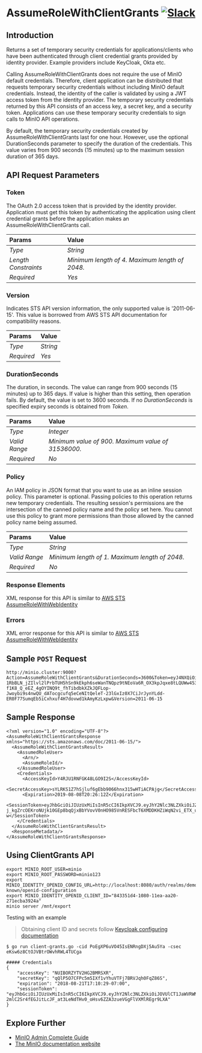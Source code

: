 # AssumeRoleWithClientGrants [![Slack](https://slack.min.io/slack?type=svg)](https://slack.min.io)

## Introduction

Returns a set of temporary security credentials for applications/clients who have been authenticated through client credential grants provided by identity provider. Example providers include KeyCloak, Okta etc.

Calling AssumeRoleWithClientGrants does not require the use of MinIO default credentials. Therefore, client application can be distributed that requests temporary security credentials without including MinIO default credentials. Instead, the identity of the caller is validated by using a JWT access token from the identity provider. The temporary security credentials returned by this API consists of an access key, a secret key, and a security token. Applications can use these temporary security credentials to sign calls to MinIO API operations.

By default, the temporary security credentials created by AssumeRoleWithClientGrants last for one hour. However, use the optional DurationSeconds parameter to specify the duration of the credentials. This value varies from 900 seconds (15 minutes) up to the maximum session duration of 365 days.

## API Request Parameters
### Token
The OAuth 2.0 access token that is provided by the identity provider. Application must get this token by authenticating the application using client credential grants before the application makes an AssumeRoleWithClientGrants call.

| Params               | Value                                          |
| :--                  | :--                                            |
| *Type*               | *String*                                       |
| *Length Constraints* | *Minimum length of 4. Maximum length of 2048.* |
| *Required*           | *Yes*                                          |

### Version
Indicates STS API version information, the only supported value is '2011-06-15'.  This value is borrowed from AWS STS API documentation for compatibility reasons.

| Params     | Value    |
| :--        | :--      |
| *Type*     | *String* |
| *Required* | *Yes*    |

### DurationSeconds
The duration, in seconds. The value can range from 900 seconds (15 minutes) up to 365 days. If value is higher than this setting, then operation fails. By default, the value is set to 3600 seconds. If no *DurationSeconds* is specified expiry seconds is obtained from *Token*.

| Params        | Value                                              |
| :--           | :--                                                |
| *Type*        | *Integer*                                          |
| *Valid Range* | *Minimum value of 900. Maximum value of 31536000.* |
| *Required*    | *No*                                               |

### Policy
An IAM policy in JSON format that you want to use as an inline session policy. This parameter is optional. Passing policies to this operation returns new temporary credentials. The resulting session's permissions are the intersection of the canned policy name and the policy set here. You cannot use this policy to grant more permissions than those allowed by the canned policy name being assumed.

| Params        | Value                                          |
| :--           | :--                                            |
| *Type*        | *String*                                       |
| *Valid Range* | *Minimum length of 1. Maximum length of 2048.* |
| *Required*    | *No*                                           |

### Response Elements
XML response for this API is similar to [AWS STS AssumeRoleWithWebIdentity](https://docs.aws.amazon.com/STS/latest/APIReference/API_AssumeRoleWithWebIdentity.html#API_AssumeRoleWithWebIdentity_ResponseElements)

### Errors
XML error response for this API is similar to [AWS STS AssumeRoleWithWebIdentity](https://docs.aws.amazon.com/STS/latest/APIReference/API_AssumeRoleWithWebIdentity.html#API_AssumeRoleWithWebIdentity_Errors)

## Sample `POST` Request
```
http://minio.cluster:9000?Action=AssumeRoleWithClientGrants&DurationSeconds=3600&Token=eyJ4NXQiOiJOVEF4Wm1NeE5ETXlaRGczTVRVMVpHTTBNekV6T0RKaFpXSTRORE5sWkRVMU9HRmtOakZpTVEiLCJraWQiOiJOVEF4Wm1NeE5ETXlaRGczTVRVMVpHTTBNekV6T0RKaFpXSTRORE5sWkRVMU9HRmtOakZpTVEiLCJhbGciOiJSUzI1NiJ9.eyJhdWQiOiJQb0VnWFA2dVZPNDVJc0VOUm5nRFhqNUF1NVlhIiwiYXpwIjoiUG9FZ1hQNnVWTzQ1SXNFTlJuZ0RYajVBdTVZYSIsImlzcyI6Imh0dHBzOlwvXC9sb2NhbGhvc3Q6OTQ0M1wvb2F1dGgyXC90b2tlbiIsImV4cCI6MTU0MTgwOTU4MiwiaWF0IjoxNTQxODA1OTgyLCJqdGkiOiI2Y2YyMGIwZS1lNGZmLTQzZmQtYTdiYS1kYTc3YTE3YzM2MzYifQ.Jm29jPliRvrK6Os34nSK3rhzIYLFjE__zdVGNng3uGKXGKzP3We_i6NPnhA0szJXMOKglXzUF1UgSz8MctbaxFS8XDusQPVe4LkB_45hwBm6TmBxzui911nt-1RbBLN_jZIlvl2lPrbTUH5hSn9kEkph6seWanTNQpz9tNEoVa6R_OX3kpJqxe8tLQUWw453A1JTwFNhdHa6-f1K8_Q_eEZ_4gOYINQ9t_fhTibdbkXZkJQFLop-Jwoybi9s4nwQU_dATocgcufq5eCeNItQeleT-23lGxIz0X7CiJrJynYLdd-ER0F77SumqEb5iCxhxuf4H7dovwd1kAmyKzLxpw&Version=2011-06-15
```

## Sample Response
```
<?xml version="1.0" encoding="UTF-8"?>
<AssumeRoleWithClientGrantsResponse xmlns="https://sts.amazonaws.com/doc/2011-06-15/">
  <AssumeRoleWithClientGrantsResult>
    <AssumedRoleUser>
      <Arn/>
      <AssumeRoleId/>
    </AssumedRoleUser>
    <Credentials>
      <AccessKeyId>Y4RJU1RNFGK48LGO9I2S</AccessKeyId>
      <SecretAccessKey>sYLRKS1Z7hSjluf6gEbb9066hnx315wHTiACPAjg</SecretAccessKey>
      <Expiration>2019-08-08T20:26:12Z</Expiration>
      <SessionToken>eyJhbGciOiJIUzUxMiIsInR5cCI6IkpXVCJ9.eyJhY2Nlc3NLZXkiOiJZNFJKVTFSTkZHSzQ4TEdPOUkyUyIsImF1ZCI6IlBvRWdYUDZ1Vk80NUlzRU5SbmdEWGo1QXU1WWEiLCJhenAiOiJQb0VnWFA2dVZPNDVJc0VOUm5nRFhqNUF1NVlhIiwiZXhwIjoxNTQxODExMDcxLCJpYXQiOjE1NDE4MDc0NzEsImlzcyI6Imh0dHBzOi8vbG9jYWxob3N0Ojk0NDMvb2F1dGgyL3Rva2VuIiwianRpIjoiYTBiMjc2MjktZWUxYS00M2JmLTg3MzktZjMzNzRhNGNkYmMwIn0.ewHqKVFTaP-j_kgZrcOEKroNUjk10GEp8bqQjxBbYVovV0nHO985VnRESFbcT6XMDDKHZiWqN2vi_ETX_u3Q-w</SessionToken>
    </Credentials>
  </AssumeRoleWithClientGrantsResult>
  <ResponseMetadata/>
</AssumeRoleWithClientGrantsResponse>
```

## Using ClientGrants API
```
export MINIO_ROOT_USER=minio
export MINIO_ROOT_PASSWORD=minio123
export MINIO_IDENTITY_OPENID_CONFIG_URL=http://localhost:8080/auth/realms/demo/.well-known/openid-configuration
export MINIO_IDENTITY_OPENID_CLIENT_ID="843351d4-1080-11ea-aa20-271ecba3924a"
minio server /mnt/export
```

Testing with an example
> Obtaining client ID and secrets follow [Keycloak configuring documentation](https://github.com/minio/minio/blob/master/docs/sts/keycloak.md)

```
$ go run client-grants.go -cid PoEgXP6uVO45IsENRngDXj5Au5Ya -csec eKsw6z8CtOJVBtrOWvhRWL4TUCga

##### Credentials
{
	"accessKey": "NUIBORZYTV2HG2BMRSXR",
	"secretKey": "qQlP5O7CFPc5m5IXf1vYhuVTFj7BRVJqh0FqZ86S",
	"expiration": "2018-08-21T17:10:29-07:00",
	"sessionToken": "eyJhbGciOiJIUzUxMiIsInR5cCI6IkpXVCJ9.eyJhY2Nlc3NLZXkiOiJOVUlCT1JaWVRWMkhHMkJNUlNYUiIsImF1ZCI6IlBvRWdYUDZ1Vk80NUlzRU5SbmdEWGo1QXU1WWEiLCJhenAiOiJQb0VnWFA2dVZPNDVJc0VOUm5nRFhqNUF1NVlhIiwiZXhwIjoxNTM0ODk2NjI5LCJpYXQiOjE1MzQ4OTMwMjksImlzcyI6Imh0dHBzOi8vbG9jYWxob3N0Ojk0NDMvb2F1dGgyL3Rva2VuIiwianRpIjoiNjY2OTZjZTctN2U1Ny00ZjU5LWI0MWQtM2E1YTMzZGZiNjA4In0.eJONnVaSVHypiXKEARSMnSKgr-2mlC2Sr4fEGJitLcJF_at3LeNdTHv0_oHsv6ZZA3zueVGgFlVXMlREgr9LXA"
}
```

## Explore Further
- [MinIO Admin Complete Guide](https://docs.min.io/docs/minio-admin-complete-guide.html)
- [The MinIO documentation website](https://docs.min.io)

